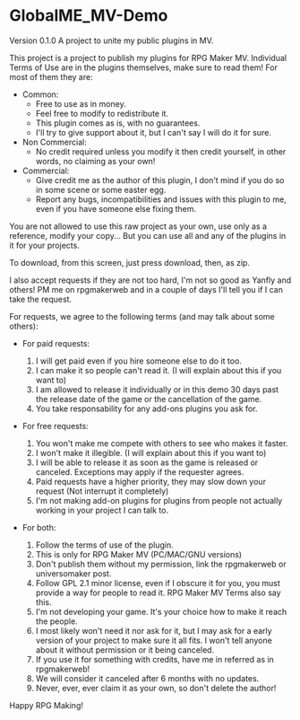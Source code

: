 # GlobalME_MV-Demo
Version 0.1.0
A project to unite my public plugins in MV.


This project is a project to publish my plugins for RPG Maker MV. Individual Terms of Use are in the plugins themselves, make sure to read them! For most of them they are:
 - Common:
   - Free to use as in money.
   - Feel free to modify to redistribute it.
   - This plugin comes as is, with no guarantees.
   - I'll try to give support about it, but I can't say I will do it for sure.
 - Non Commercial:
   - No credit required unless you modify it then credit yourself, in other words, no claiming as your own!
 - Commercial:
   - Give credit me as the author of this plugin, I don't mind if you do so in some scene or some easter egg.
   - Report any bugs, incompatibilities and issues with this plugin to me, even if you have someone else fixing them.

You are not allowed to use this raw project as your own, use only as a reference, modify your copy... But you can use all and any of the plugins in it for your projects.


To download, from this screen, just press download, then, as zip.


I also accept requests if they are not too hard, I'm not so good as Yanfly and others! PM me on rpgmakerweb and in a couple of days I'll tell you if I can take the request.


For requests, we agree to the following terms (and may talk about some others):


- For paid requests:

	1. I will get paid even if you hire someone else to do it too.
	2. I can make it so people can't read it. (I will explain about this if you want to)	
	3. I am allowed to release it individually or in this demo 30 days past the release date of the game or the cancellation of the game.
	4. You take responsability for any add-ons plugins you ask for.


- For free requests:

	1. You won't make me compete with others to see who makes it faster.
	2. I won't make it illegible. (I will explain about this if you want to)
	3. I will be able to release it as soon as the game is released or canceled. Exceptions may apply if the requester agrees.
	4. Paid requests have a higher priority, they may slow down your request (Not interrupt it completely)
	5. I'm not making add-on plugins for plugins from people not actually working in your project I can talk to.


- For both:

	1. Follow the terms of use of the plugin.
	2. This is only for RPG Maker MV (PC/MAC/GNU versions)
	3. Don't publish them without my permission, link the rpgmakerweb or universomaker post.
	4. Follow GPL 2.1 minor license, even if I obscure it for you, you must provide a way for people to read it. RPG Maker MV Terms also say this.
	5. I'm not developing your game. It's your choice how to make it reach the people.
	6. I most likely won't need it nor ask for it, but I may ask for a early version of your project to make sure it all fits. I won't tell anyone about it without permission or it being canceled.
	7. If you use it for something with credits, have me in referred as in rpgmakerweb!
	8. We will consider it canceled after 6 months with no updates.
	9. Never, ever, ever claim it as your own, so don't delete the author!


Happy RPG Making!
